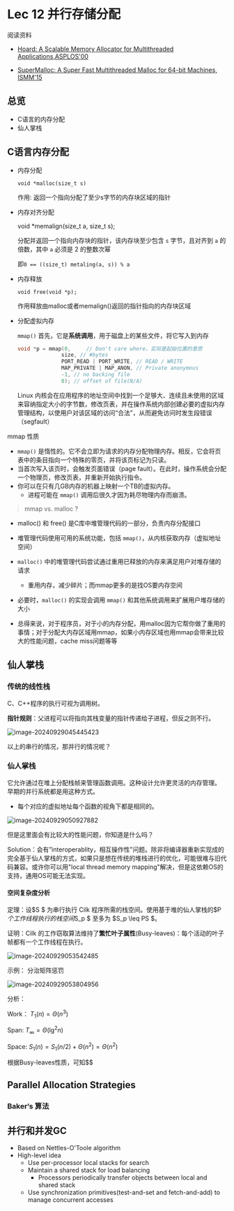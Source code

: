 # Lec 12 并行存储分配



阅读资料

- [Hoard: A Scalable Memory Allocator for Multithreaded Applications,ASPLOS'00](http://www.cs.utexas.edu/users/mckinley/papers/asplos-2000.pdf)

- [SuperMalloc: A Super Fast Multithreaded Malloc for 64-bit Machines, ISMM'15](https://dl.acm.org/citation.cfm?id=2754178)

  

## 总览

- C语言的内存分配
-  仙人掌栈

## C语言内存分配

- 内存分配

  ``void *malloc(size_t s)``

  作用:  返回一个指向分配了至少s字节的内存块区域的指针

- 内存对齐分配

  void *memalign(size_t a, size_t s);

  分配并返回一个指向内存块的指针，该内存块至少包含 `s` 字节，且对齐到 `a` 的倍数，其中 `a` 必须是 2 的整数次幂

  即``0 == ((size_t) metaling(a, s)) % a``

- 内存释放

  ``void free(void *p);``

  作用释放由malloc或者memalign()返回的指针指向的内存块区域

- 分配虚拟内存

  ``mmap()`` 首先，它是**系统调用**，用于磁盘上的某些文件，将它写入到内存

  ```c
  void *p = mmap(0,		// Don't care where，实际是起始位置的意思
                size, // #bytes
                PORT_READ | PORT_WRITE, // READ / WRITE
                MAP_PRIVATE | MAP_ANON, // Private anonymous
                -1, // no backing file
                0); // offset of file(N/A)
  ```

  Linux 内核会在应用程序的地址空间中找到一个足够大、连续且未使用的区域来容纳指定大小的字节数，修改页表，并在操作系统内部创建必要的虚拟内存管理结构，以使用户对该区域的访问“合法”，从而避免访问时发生段错误（segfault）


mmap 性质

- `mmap()` 是惰性的。它不会立即为请求的内存分配物理内存。相反，它会将页表中的条目指向一个特殊的零页，并将该页标记为只读。
- 当首次写入该页时，会触发页面错误（page fault）。在此时，操作系统会分配一个物理页，修改页表，并重新开始执行指令。
- 你可以在只有几GB内存的机器上映射一个TB的虚拟内存。
  - 进程可能在 `mmap()` 调用后很久才因为耗尽物理内存而崩溃。

>  mmap vs. malloc ?

- malloc() 和 free() 是C库中堆管理代码的一部分，负责内存分配接口
- 堆管理代码使用可用的系统功能，包括 `mmap()`，从内核获取内存（虚拟地址空间）
- `malloc()` 中的堆管理代码尝试通过重用已释放的内存来满足用户对堆存储的请求
  - 重用内存，减少碎片；而mmap更多的是找OS要内存空间
- 必要时，`malloc()` 的实现会调用 `mmap()` 和其他系统调用来扩展用户堆存储的大小

- 总得来说，对于程序员，对于小的内存分配，用malloc因为它帮你做了重用的事情；对于分配大内存区域用mmap，如果小内存区域也用mmap会带来比较大的性能问题，cache miss问题等等

## 仙人掌栈

### 传统的线性栈

C、C++程序的执行可视为调用树。

**指针规则**：父进程可以将指向其栈变量的指针传递给子进程，但反之则不行。

![image-20240929045445423](http://198.46.215.27:49153/i/66f86d182f262.png)

以上的串行的情况，那并行的情况呢？



### 仙人掌栈

它允许通过在堆上分配栈帧来管理函数调用。这种设计允许更灵活的内存管理。 早期的并行系统都是用这种方式。

- 每个对应的虚拟地址每个函数的视角下都是相同的。

![image-20240929050927882](http://198.46.215.27:49153/i/66f8708a567e1.png)

但是这里面会有比较大的性能问题，你知道是什么吗？

Solution：会有”interoperablity，相互操作性"问题。除非将编译器重新实现成的完全基于仙人掌栈的方式，如果只是想在传统的堆栈进行的优化，可能很难与旧代码兼容。或许你可以用"local thread memory mapping"解决，但是这依赖OS的支持，通用OS可能无法实现。 

#### 空间复杂度分析

定理：设$S $ 为串行执行 Cilk 程序所需的栈空间。使用基于堆的仙人掌栈的$P $个工作线程执行的栈空间$S_p $ 至多为 $S_p \leq PS $。

证明：Cilk 的工作窃取算法维持了**繁忙叶子属性**(Busy-leaves)：每个活动的叶子帧都有一个工作线程在执行。

![image-20240929053542485](http://198.46.215.27:49153/i/66f876b10a1de.png)

示例： 分治矩阵惩罚

![image-20240929053804956](http://198.46.215.27:49153/i/66f8774267ec7.png)

分析：

Work： $T_1(n) = \Theta(n^3)$

Span:  $T_{\infty} = \Theta(\lg^2n)$

Space: $S_1(n) = S_1(n/2) + \Theta(n^2) = \Theta(n^2)$

根据Busy-leaves性质，可知$$

## Parallel Allocation Strategies



### Baker‘s 算法





## 并行和并发GC







- Based on Nettles-O'Toole algorithm
- High-level idea
  - Use per-processor local stacks for search
  - Maintain a shared stack for load balancing 
    - Processors periodically transfer objects between local and shared stack
  - Use synchronization primitives(test-and-set and fetch-and-add) to manage concurrent accesses

